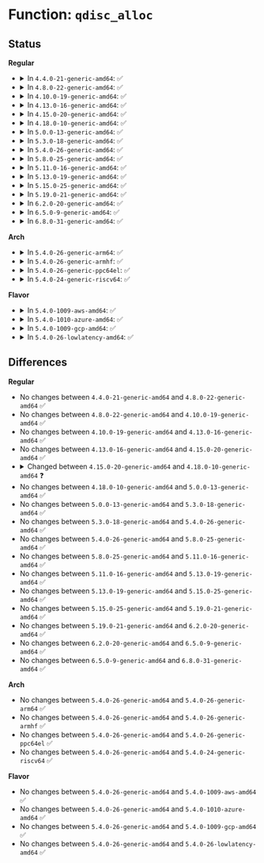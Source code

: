 # Function: <code>qdisc_alloc</code>

## Status
<b>Regular</b>
<ul>
<li>
<details>
<summary>In <code>4.4.0-21-generic-amd64</code>: ✅</summary>

```c
struct Qdisc * qdisc_alloc(struct netdev_queue * dev_queue, const struct Qdisc_ops * ops)
```

```json
{
  "name": "qdisc_alloc",
  "collision_type": "Unique Global",
  "inline_type": "No",
  "funcs": [
    {
      "addr": 18446744071586453568,
      "name": "qdisc_alloc",
      "external": true,
      "loc": "net/sched/sch_generic.c:573",
      "file": "net/sched/sch_generic.c",
      "inline": "seen, unknown",
      "caller_inline": [],
      "caller_func": [
        "net/sched/sch_generic.c:qdisc_create_dflt",
        "net/sched/sch_api.c:qdisc_create"
      ]
    }
  ],
  "symbols": [
    {
      "addr": 18446744071586453568,
      "name": "qdisc_alloc",
      "section": ".text",
      "bind": "STB_GLOBAL",
      "size": 264
    }
  ]
}
```
</details>
</li>
<li>
<details>
<summary>In <code>4.8.0-22-generic-amd64</code>: ✅</summary>

```c
struct Qdisc * qdisc_alloc(struct netdev_queue * dev_queue, const struct Qdisc_ops * ops)
```

```json
{
  "name": "qdisc_alloc",
  "collision_type": "Unique Global",
  "inline_type": "No",
  "funcs": [
    {
      "addr": 18446744071586899664,
      "name": "qdisc_alloc",
      "external": true,
      "loc": "net/sched/sch_generic.c:591",
      "file": "net/sched/sch_generic.c",
      "inline": "seen, unknown",
      "caller_inline": [],
      "caller_func": [
        "net/sched/sch_generic.c:qdisc_create_dflt",
        "net/sched/sch_api.c:qdisc_create"
      ]
    }
  ],
  "symbols": [
    {
      "addr": 18446744071586899664,
      "name": "qdisc_alloc",
      "section": ".text",
      "bind": "STB_GLOBAL",
      "size": 277
    }
  ]
}
```
</details>
</li>
<li>
<details>
<summary>In <code>4.10.0-19-generic-amd64</code>: ✅</summary>

```c
struct Qdisc * qdisc_alloc(struct netdev_queue * dev_queue, const struct Qdisc_ops * ops)
```

```json
{
  "name": "qdisc_alloc",
  "collision_type": "Unique Global",
  "inline_type": "No",
  "funcs": [
    {
      "addr": 18446744071587093856,
      "name": "qdisc_alloc",
      "external": true,
      "loc": "net/sched/sch_generic.c:595",
      "file": "net/sched/sch_generic.c",
      "inline": "seen, unknown",
      "caller_inline": [],
      "caller_func": [
        "net/sched/sch_generic.c:qdisc_create_dflt",
        "net/sched/sch_api.c:qdisc_create"
      ]
    }
  ],
  "symbols": [
    {
      "addr": 18446744071587093856,
      "name": "qdisc_alloc",
      "section": ".text",
      "bind": "STB_GLOBAL",
      "size": 266
    }
  ]
}
```
</details>
</li>
<li>
<details>
<summary>In <code>4.13.0-16-generic-amd64</code>: ✅</summary>

```c
struct Qdisc * qdisc_alloc(struct netdev_queue * dev_queue, const struct Qdisc_ops * ops)
```

```json
{
  "name": "qdisc_alloc",
  "collision_type": "Unique Global",
  "inline_type": "No",
  "funcs": [
    {
      "addr": 18446744071587222400,
      "name": "qdisc_alloc",
      "external": true,
      "loc": "net/sched/sch_generic.c:595",
      "file": "net/sched/sch_generic.c",
      "inline": "seen, unknown",
      "caller_inline": [],
      "caller_func": [
        "net/sched/sch_generic.c:qdisc_create_dflt",
        "net/sched/sch_api.c:qdisc_create"
      ]
    }
  ],
  "symbols": [
    {
      "addr": 18446744071587222400,
      "name": "qdisc_alloc",
      "section": ".text",
      "bind": "STB_GLOBAL",
      "size": 258
    }
  ]
}
```
</details>
</li>
<li>
<details>
<summary>In <code>4.15.0-20-generic-amd64</code>: ✅</summary>

```c
struct Qdisc * qdisc_alloc(struct netdev_queue * dev_queue, const struct Qdisc_ops * ops)
```

```json
{
  "name": "qdisc_alloc",
  "collision_type": "Unique Global",
  "inline_type": "No",
  "funcs": [
    {
      "addr": 18446744071587737040,
      "name": "qdisc_alloc",
      "external": true,
      "loc": "net/sched/sch_generic.c:602",
      "file": "net/sched/sch_generic.c",
      "inline": "seen, unknown",
      "caller_inline": [],
      "caller_func": [
        "net/sched/sch_generic.c:qdisc_create_dflt",
        "net/sched/sch_api.c:qdisc_create"
      ]
    }
  ],
  "symbols": [
    {
      "addr": 18446744071587737040,
      "name": "qdisc_alloc",
      "section": ".text",
      "bind": "STB_GLOBAL",
      "size": 443
    }
  ]
}
```
</details>
</li>
<li>
<details>
<summary>In <code>4.18.0-10-generic-amd64</code>: ✅</summary>

```c
struct Qdisc * qdisc_alloc(struct netdev_queue * dev_queue, const struct Qdisc_ops * ops, struct netlink_ext_ack * extack)
```

```json
{
  "name": "qdisc_alloc",
  "collision_type": "Unique Global",
  "inline_type": "No",
  "funcs": [
    {
      "addr": 18446744071588073840,
      "name": "qdisc_alloc",
      "external": true,
      "loc": "net/sched/sch_generic.c:803",
      "file": "net/sched/sch_generic.c",
      "inline": "seen, unknown",
      "caller_inline": [],
      "caller_func": [
        "net/sched/sch_generic.c:qdisc_create_dflt",
        "net/sched/sch_api.c:qdisc_create"
      ]
    }
  ],
  "symbols": [
    {
      "addr": 18446744071588073840,
      "name": "qdisc_alloc",
      "section": ".text",
      "bind": "STB_GLOBAL",
      "size": 511
    }
  ]
}
```
</details>
</li>
<li>
<details>
<summary>In <code>5.0.0-13-generic-amd64</code>: ✅</summary>

```c
struct Qdisc * qdisc_alloc(struct netdev_queue * dev_queue, const struct Qdisc_ops * ops, struct netlink_ext_ack * extack)
```

```json
{
  "name": "qdisc_alloc",
  "collision_type": "Unique Global",
  "inline_type": "No",
  "funcs": [
    {
      "addr": 18446744071588250832,
      "name": "qdisc_alloc",
      "external": true,
      "loc": "net/sched/sch_generic.c:814",
      "file": "net/sched/sch_generic.c",
      "inline": "seen, unknown",
      "caller_inline": [],
      "caller_func": [
        "net/sched/sch_generic.c:qdisc_create_dflt",
        "net/sched/sch_api.c:qdisc_create"
      ]
    }
  ],
  "symbols": [
    {
      "addr": 18446744071588250832,
      "name": "qdisc_alloc",
      "section": ".text",
      "bind": "STB_GLOBAL",
      "size": 511
    }
  ]
}
```
</details>
</li>
<li>
<details>
<summary>In <code>5.3.0-18-generic-amd64</code>: ✅</summary>

```c
struct Qdisc * qdisc_alloc(struct netdev_queue * dev_queue, const struct Qdisc_ops * ops, struct netlink_ext_ack * extack)
```

```json
{
  "name": "qdisc_alloc",
  "collision_type": "Unique Global",
  "inline_type": "No",
  "funcs": [
    {
      "addr": 18446744071588641920,
      "name": "qdisc_alloc",
      "external": true,
      "loc": "net/sched/sch_generic.c:805",
      "file": "net/sched/sch_generic.c",
      "inline": "seen, unknown",
      "caller_inline": [],
      "caller_func": [
        "net/sched/sch_generic.c:qdisc_create_dflt",
        "net/sched/sch_api.c:qdisc_create"
      ]
    }
  ],
  "symbols": [
    {
      "addr": 18446744071588641920,
      "name": "qdisc_alloc",
      "section": ".text",
      "bind": "STB_GLOBAL",
      "size": 537
    }
  ]
}
```
</details>
</li>
<li>
<details>
<summary>In <code>5.4.0-26-generic-amd64</code>: ✅</summary>

```c
struct Qdisc * qdisc_alloc(struct netdev_queue * dev_queue, const struct Qdisc_ops * ops, struct netlink_ext_ack * extack)
```

```json
{
  "name": "qdisc_alloc",
  "collision_type": "Unique Global",
  "inline_type": "No",
  "funcs": [
    {
      "addr": 18446744071588864288,
      "name": "qdisc_alloc",
      "external": true,
      "loc": "net/sched/sch_generic.c:802",
      "file": "net/sched/sch_generic.c",
      "inline": "seen, unknown",
      "caller_inline": [],
      "caller_func": [
        "net/sched/sch_generic.c:qdisc_create_dflt",
        "net/sched/sch_api.c:qdisc_create"
      ]
    }
  ],
  "symbols": [
    {
      "addr": 18446744071588864288,
      "name": "qdisc_alloc",
      "section": ".text",
      "bind": "STB_GLOBAL",
      "size": 537
    }
  ]
}
```
</details>
</li>
<li>
<details>
<summary>In <code>5.8.0-25-generic-amd64</code>: ✅</summary>

```c
struct Qdisc * qdisc_alloc(struct netdev_queue * dev_queue, const struct Qdisc_ops * ops, struct netlink_ext_ack * extack)
```

```json
{
  "name": "qdisc_alloc",
  "collision_type": "Unique Global",
  "inline_type": "No",
  "funcs": [
    {
      "addr": 18446744071589748144,
      "name": "qdisc_alloc",
      "external": true,
      "loc": "net/sched/sch_generic.c:801",
      "file": "net/sched/sch_generic.c",
      "inline": "seen, unknown",
      "caller_inline": [],
      "caller_func": [
        "net/sched/sch_generic.c:qdisc_create_dflt",
        "net/sched/sch_api.c:qdisc_create"
      ]
    }
  ],
  "symbols": [
    {
      "addr": 18446744071589748144,
      "name": "qdisc_alloc",
      "section": ".text",
      "bind": "STB_GLOBAL",
      "size": 533
    }
  ]
}
```
</details>
</li>
<li>
<details>
<summary>In <code>5.11.0-16-generic-amd64</code>: ✅</summary>

```c
struct Qdisc * qdisc_alloc(struct netdev_queue * dev_queue, const struct Qdisc_ops * ops, struct netlink_ext_ack * extack)
```

```json
{
  "name": "qdisc_alloc",
  "collision_type": "Unique Global",
  "inline_type": "No",
  "funcs": [
    {
      "addr": 18446744071589781200,
      "name": "qdisc_alloc",
      "external": true,
      "loc": "net/sched/sch_generic.c:801",
      "file": "net/sched/sch_generic.c",
      "inline": "seen, unknown",
      "caller_inline": [],
      "caller_func": [
        "net/sched/sch_generic.c:qdisc_create_dflt",
        "net/sched/sch_api.c:qdisc_create"
      ]
    }
  ],
  "symbols": [
    {
      "addr": 18446744071589781200,
      "name": "qdisc_alloc",
      "section": ".text",
      "bind": "STB_GLOBAL",
      "size": 476
    }
  ]
}
```
</details>
</li>
<li>
<details>
<summary>In <code>5.13.0-19-generic-amd64</code>: ✅</summary>

```c
struct Qdisc * qdisc_alloc(struct netdev_queue * dev_queue, const struct Qdisc_ops * ops, struct netlink_ext_ack * extack)
```

```json
{
  "name": "qdisc_alloc",
  "collision_type": "Unique Global",
  "inline_type": "No",
  "funcs": [
    {
      "addr": 18446744071589685056,
      "name": "qdisc_alloc",
      "external": true,
      "loc": "net/sched/sch_generic.c:845",
      "file": "net/sched/sch_generic.c",
      "inline": "seen, unknown",
      "caller_inline": [],
      "caller_func": [
        "net/sched/sch_generic.c:qdisc_create_dflt",
        "net/sched/sch_api.c:qdisc_create"
      ]
    }
  ],
  "symbols": [
    {
      "addr": 18446744071589685056,
      "name": "qdisc_alloc",
      "section": ".text",
      "bind": "STB_GLOBAL",
      "size": 491
    }
  ]
}
```
</details>
</li>
<li>
<details>
<summary>In <code>5.15.0-25-generic-amd64</code>: ✅</summary>

```c
struct Qdisc * qdisc_alloc(struct netdev_queue * dev_queue, const struct Qdisc_ops * ops, struct netlink_ext_ack * extack)
```

```json
{
  "name": "qdisc_alloc",
  "collision_type": "Unique Global",
  "inline_type": "No",
  "funcs": [
    {
      "addr": 18446744071590442304,
      "name": "qdisc_alloc",
      "external": true,
      "loc": "net/sched/sch_generic.c:872",
      "file": "net/sched/sch_generic.c",
      "inline": "seen, unknown",
      "caller_inline": [],
      "caller_func": [
        "net/sched/sch_generic.c:qdisc_create_dflt",
        "net/sched/sch_api.c:qdisc_create"
      ]
    }
  ],
  "symbols": [
    {
      "addr": 18446744071590442304,
      "name": "qdisc_alloc",
      "section": ".text",
      "bind": "STB_GLOBAL",
      "size": 535
    }
  ]
}
```
</details>
</li>
<li>
<details>
<summary>In <code>5.19.0-21-generic-amd64</code>: ✅</summary>

```c
struct Qdisc * qdisc_alloc(struct netdev_queue * dev_queue, const struct Qdisc_ops * ops, struct netlink_ext_ack * extack)
```

```json
{
  "name": "qdisc_alloc",
  "collision_type": "Unique Global",
  "inline_type": "No",
  "funcs": [
    {
      "addr": 18446744071592044304,
      "name": "qdisc_alloc",
      "external": true,
      "loc": "net/sched/sch_generic.c:925",
      "file": "net/sched/sch_generic.c",
      "inline": "seen, unknown",
      "caller_inline": [],
      "caller_func": [
        "net/sched/sch_generic.c:qdisc_create_dflt"
      ]
    }
  ],
  "symbols": [
    {
      "addr": 18446744071592044304,
      "name": "qdisc_alloc",
      "section": ".text",
      "bind": "STB_GLOBAL",
      "size": 508
    }
  ]
}
```
</details>
</li>
<li>
<details>
<summary>In <code>6.2.0-20-generic-amd64</code>: ✅</summary>

```c
struct Qdisc * qdisc_alloc(struct netdev_queue * dev_queue, const struct Qdisc_ops * ops, struct netlink_ext_ack * extack)
```

```json
{
  "name": "qdisc_alloc",
  "collision_type": "Unique Global",
  "inline_type": "No",
  "funcs": [
    {
      "addr": 18446744071593861952,
      "name": "qdisc_alloc",
      "external": true,
      "loc": "net/sched/sch_generic.c:922",
      "file": "net/sched/sch_generic.c",
      "inline": "seen, unknown",
      "caller_inline": [],
      "caller_func": [
        "net/sched/sch_generic.c:qdisc_create_dflt",
        "net/sched/sch_api.c:qdisc_create"
      ]
    }
  ],
  "symbols": [
    {
      "addr": 18446744071593861952,
      "name": "qdisc_alloc",
      "section": ".text",
      "bind": "STB_GLOBAL",
      "size": 490
    }
  ]
}
```
</details>
</li>
<li>
<details>
<summary>In <code>6.5.0-9-generic-amd64</code>: ✅</summary>

```c
struct Qdisc * qdisc_alloc(struct netdev_queue * dev_queue, const struct Qdisc_ops * ops, struct netlink_ext_ack * extack)
```

```json
{
  "name": "qdisc_alloc",
  "collision_type": "Unique Global",
  "inline_type": "No",
  "funcs": [
    {
      "addr": 18446744071594236848,
      "name": "qdisc_alloc",
      "external": true,
      "loc": "net/sched/sch_generic.c:922",
      "file": "net/sched/sch_generic.c",
      "inline": "seen, unknown",
      "caller_inline": [],
      "caller_func": [
        "net/sched/sch_generic.c:qdisc_create_dflt",
        "net/sched/sch_api.c:qdisc_create"
      ]
    }
  ],
  "symbols": [
    {
      "addr": 18446744071594236848,
      "name": "qdisc_alloc",
      "section": ".text",
      "bind": "STB_GLOBAL",
      "size": 490
    }
  ]
}
```
</details>
</li>
<li>
<details>
<summary>In <code>6.8.0-31-generic-amd64</code>: ✅</summary>

```c
struct Qdisc * qdisc_alloc(struct netdev_queue * dev_queue, const struct Qdisc_ops * ops, struct netlink_ext_ack * extack)
```

```json
{
  "name": "qdisc_alloc",
  "collision_type": "Unique Global",
  "inline_type": "No",
  "funcs": [
    {
      "addr": 18446744071595034176,
      "name": "qdisc_alloc",
      "external": true,
      "loc": "net/sched/sch_generic.c:924",
      "file": "net/sched/sch_generic.c",
      "inline": "seen, unknown",
      "caller_inline": [],
      "caller_func": [
        "net/sched/sch_generic.c:qdisc_create_dflt",
        "net/sched/sch_api.c:qdisc_create"
      ]
    }
  ],
  "symbols": [
    {
      "addr": 18446744071595034176,
      "name": "qdisc_alloc",
      "section": ".text",
      "bind": "STB_GLOBAL",
      "size": 490
    }
  ]
}
```
</details>
</li>
</ul>
<b>Arch</b>
<ul>
<li>
<details>
<summary>In <code>5.4.0-26-generic-arm64</code>: ✅</summary>

```c
struct Qdisc * qdisc_alloc(struct netdev_queue * dev_queue, const struct Qdisc_ops * ops, struct netlink_ext_ack * extack)
```

```json
{
  "name": "qdisc_alloc",
  "collision_type": "Unique Global",
  "inline_type": "No",
  "funcs": [
    {
      "addr": 18446603336502450520,
      "name": "qdisc_alloc",
      "external": true,
      "loc": "net/sched/sch_generic.c:802",
      "file": "net/sched/sch_generic.c",
      "inline": "seen, unknown",
      "caller_inline": [],
      "caller_func": [
        "net/sched/sch_generic.c:qdisc_create_dflt",
        "net/sched/sch_api.c:qdisc_create"
      ]
    }
  ],
  "symbols": [
    {
      "addr": 18446603336502450520,
      "name": "qdisc_alloc",
      "section": ".text",
      "bind": "STB_GLOBAL",
      "size": 516
    }
  ]
}
```
</details>
</li>
<li>
<details>
<summary>In <code>5.4.0-26-generic-armhf</code>: ✅</summary>

```c
struct Qdisc * qdisc_alloc(struct netdev_queue * dev_queue, const struct Qdisc_ops * ops, struct netlink_ext_ack * extack)
```

```json
{
  "name": "qdisc_alloc",
  "collision_type": "Unique Global",
  "inline_type": "No",
  "funcs": [
    {
      "addr": 3235167376,
      "name": "qdisc_alloc",
      "external": true,
      "loc": "net/sched/sch_generic.c:802",
      "file": "net/sched/sch_generic.c",
      "inline": "seen, unknown",
      "caller_inline": [],
      "caller_func": [
        "net/sched/sch_generic.c:qdisc_create_dflt",
        "net/sched/sch_api.c:qdisc_create"
      ]
    }
  ],
  "symbols": [
    {
      "addr": 3235167376,
      "name": "qdisc_alloc",
      "section": ".text",
      "bind": "STB_GLOBAL",
      "size": 556
    }
  ]
}
```
</details>
</li>
<li>
<details>
<summary>In <code>5.4.0-26-generic-ppc64el</code>: ✅</summary>

```c
struct Qdisc * qdisc_alloc(struct netdev_queue * dev_queue, const struct Qdisc_ops * ops, struct netlink_ext_ack * extack)
```

```json
{
  "name": "qdisc_alloc",
  "collision_type": "Unique Global",
  "inline_type": "No",
  "funcs": [
    {
      "addr": 13835058055296001904,
      "name": "qdisc_alloc",
      "external": true,
      "loc": "net/sched/sch_generic.c:802",
      "file": "net/sched/sch_generic.c",
      "inline": "seen, unknown",
      "caller_inline": [],
      "caller_func": [
        "net/sched/sch_generic.c:qdisc_create_dflt",
        "net/sched/sch_api.c:qdisc_create"
      ]
    }
  ],
  "symbols": [
    {
      "addr": 13835058055296001904,
      "name": "qdisc_alloc",
      "section": ".text",
      "bind": "STB_GLOBAL",
      "size": 676
    }
  ]
}
```
</details>
</li>
<li>
<details>
<summary>In <code>5.4.0-24-generic-riscv64</code>: ✅</summary>

```c
struct Qdisc * qdisc_alloc(struct netdev_queue * dev_queue, const struct Qdisc_ops * ops, struct netlink_ext_ack * extack)
```

```json
{
  "name": "qdisc_alloc",
  "collision_type": "Unique Global",
  "inline_type": "No",
  "funcs": [
    {
      "addr": 18446743936278637810,
      "name": "qdisc_alloc",
      "external": true,
      "loc": "net/sched/sch_generic.c:802",
      "file": "net/sched/sch_generic.c",
      "inline": "seen, unknown",
      "caller_inline": [],
      "caller_func": [
        "net/sched/sch_generic.c:qdisc_create_dflt",
        "net/sched/sch_api.c:qdisc_create"
      ]
    }
  ],
  "symbols": [
    {
      "addr": 18446743936278637810,
      "name": "qdisc_alloc",
      "section": ".text",
      "bind": "STB_GLOBAL",
      "size": 448
    }
  ]
}
```
</details>
</li>
</ul>
<b>Flavor</b>
<ul>
<li>
<details>
<summary>In <code>5.4.0-1009-aws-amd64</code>: ✅</summary>

```c
struct Qdisc * qdisc_alloc(struct netdev_queue * dev_queue, const struct Qdisc_ops * ops, struct netlink_ext_ack * extack)
```

```json
{
  "name": "qdisc_alloc",
  "collision_type": "Unique Global",
  "inline_type": "No",
  "funcs": [
    {
      "addr": 18446744071588470672,
      "name": "qdisc_alloc",
      "external": true,
      "loc": "net/sched/sch_generic.c:802",
      "file": "net/sched/sch_generic.c",
      "inline": "seen, unknown",
      "caller_inline": [],
      "caller_func": [
        "net/sched/sch_generic.c:qdisc_create_dflt",
        "net/sched/sch_api.c:qdisc_create"
      ]
    }
  ],
  "symbols": [
    {
      "addr": 18446744071588470672,
      "name": "qdisc_alloc",
      "section": ".text",
      "bind": "STB_GLOBAL",
      "size": 537
    }
  ]
}
```
</details>
</li>
<li>
<details>
<summary>In <code>5.4.0-1010-azure-amd64</code>: ✅</summary>

```c
struct Qdisc * qdisc_alloc(struct netdev_queue * dev_queue, const struct Qdisc_ops * ops, struct netlink_ext_ack * extack)
```

```json
{
  "name": "qdisc_alloc",
  "collision_type": "Unique Global",
  "inline_type": "No",
  "funcs": [
    {
      "addr": 18446744071588182672,
      "name": "qdisc_alloc",
      "external": true,
      "loc": "net/sched/sch_generic.c:802",
      "file": "net/sched/sch_generic.c",
      "inline": "seen, unknown",
      "caller_inline": [],
      "caller_func": [
        "net/sched/sch_generic.c:qdisc_create_dflt",
        "net/sched/sch_api.c:qdisc_create"
      ]
    }
  ],
  "symbols": [
    {
      "addr": 18446744071588182672,
      "name": "qdisc_alloc",
      "section": ".text",
      "bind": "STB_GLOBAL",
      "size": 537
    }
  ]
}
```
</details>
</li>
<li>
<details>
<summary>In <code>5.4.0-1009-gcp-amd64</code>: ✅</summary>

```c
struct Qdisc * qdisc_alloc(struct netdev_queue * dev_queue, const struct Qdisc_ops * ops, struct netlink_ext_ack * extack)
```

```json
{
  "name": "qdisc_alloc",
  "collision_type": "Unique Global",
  "inline_type": "No",
  "funcs": [
    {
      "addr": 18446744071588802848,
      "name": "qdisc_alloc",
      "external": true,
      "loc": "net/sched/sch_generic.c:802",
      "file": "net/sched/sch_generic.c",
      "inline": "seen, unknown",
      "caller_inline": [],
      "caller_func": [
        "net/sched/sch_generic.c:qdisc_create_dflt",
        "net/sched/sch_api.c:qdisc_create"
      ]
    }
  ],
  "symbols": [
    {
      "addr": 18446744071588802848,
      "name": "qdisc_alloc",
      "section": ".text",
      "bind": "STB_GLOBAL",
      "size": 537
    }
  ]
}
```
</details>
</li>
<li>
<details>
<summary>In <code>5.4.0-26-lowlatency-amd64</code>: ✅</summary>

```c
struct Qdisc * qdisc_alloc(struct netdev_queue * dev_queue, const struct Qdisc_ops * ops, struct netlink_ext_ack * extack)
```

```json
{
  "name": "qdisc_alloc",
  "collision_type": "Unique Global",
  "inline_type": "No",
  "funcs": [
    {
      "addr": 18446744071588943488,
      "name": "qdisc_alloc",
      "external": true,
      "loc": "net/sched/sch_generic.c:802",
      "file": "net/sched/sch_generic.c",
      "inline": "seen, unknown",
      "caller_inline": [],
      "caller_func": [
        "net/sched/sch_generic.c:qdisc_create_dflt",
        "net/sched/sch_api.c:qdisc_create"
      ]
    }
  ],
  "symbols": [
    {
      "addr": 18446744071588943488,
      "name": "qdisc_alloc",
      "section": ".text",
      "bind": "STB_GLOBAL",
      "size": 537
    }
  ]
}
```
</details>
</li>
</ul>

## Differences
<b>Regular</b>
<ul>
<li>
No changes between <code>4.4.0-21-generic-amd64</code> and <code>4.8.0-22-generic-amd64</code> ✅
</li>
<li>
No changes between <code>4.8.0-22-generic-amd64</code> and <code>4.10.0-19-generic-amd64</code> ✅
</li>
<li>
No changes between <code>4.10.0-19-generic-amd64</code> and <code>4.13.0-16-generic-amd64</code> ✅
</li>
<li>
No changes between <code>4.13.0-16-generic-amd64</code> and <code>4.15.0-20-generic-amd64</code> ✅
</li>
<li>
<details>
<summary>Changed between <code>4.15.0-20-generic-amd64</code> and <code>4.18.0-10-generic-amd64</code> ❓</summary>
<ul>
<li>
<b>Param added. </b>
<code>struct netlink_ext_ack * extack</code>
</li>
</ul>
</details>
</li>
<li>
No changes between <code>4.18.0-10-generic-amd64</code> and <code>5.0.0-13-generic-amd64</code> ✅
</li>
<li>
No changes between <code>5.0.0-13-generic-amd64</code> and <code>5.3.0-18-generic-amd64</code> ✅
</li>
<li>
No changes between <code>5.3.0-18-generic-amd64</code> and <code>5.4.0-26-generic-amd64</code> ✅
</li>
<li>
No changes between <code>5.4.0-26-generic-amd64</code> and <code>5.8.0-25-generic-amd64</code> ✅
</li>
<li>
No changes between <code>5.8.0-25-generic-amd64</code> and <code>5.11.0-16-generic-amd64</code> ✅
</li>
<li>
No changes between <code>5.11.0-16-generic-amd64</code> and <code>5.13.0-19-generic-amd64</code> ✅
</li>
<li>
No changes between <code>5.13.0-19-generic-amd64</code> and <code>5.15.0-25-generic-amd64</code> ✅
</li>
<li>
No changes between <code>5.15.0-25-generic-amd64</code> and <code>5.19.0-21-generic-amd64</code> ✅
</li>
<li>
No changes between <code>5.19.0-21-generic-amd64</code> and <code>6.2.0-20-generic-amd64</code> ✅
</li>
<li>
No changes between <code>6.2.0-20-generic-amd64</code> and <code>6.5.0-9-generic-amd64</code> ✅
</li>
<li>
No changes between <code>6.5.0-9-generic-amd64</code> and <code>6.8.0-31-generic-amd64</code> ✅
</li>
</ul>
<b>Arch</b>
<ul>
<li>
No changes between <code>5.4.0-26-generic-amd64</code> and <code>5.4.0-26-generic-arm64</code> ✅
</li>
<li>
No changes between <code>5.4.0-26-generic-amd64</code> and <code>5.4.0-26-generic-armhf</code> ✅
</li>
<li>
No changes between <code>5.4.0-26-generic-amd64</code> and <code>5.4.0-26-generic-ppc64el</code> ✅
</li>
<li>
No changes between <code>5.4.0-26-generic-amd64</code> and <code>5.4.0-24-generic-riscv64</code> ✅
</li>
</ul>
<b>Flavor</b>
<ul>
<li>
No changes between <code>5.4.0-26-generic-amd64</code> and <code>5.4.0-1009-aws-amd64</code> ✅
</li>
<li>
No changes between <code>5.4.0-26-generic-amd64</code> and <code>5.4.0-1010-azure-amd64</code> ✅
</li>
<li>
No changes between <code>5.4.0-26-generic-amd64</code> and <code>5.4.0-1009-gcp-amd64</code> ✅
</li>
<li>
No changes between <code>5.4.0-26-generic-amd64</code> and <code>5.4.0-26-lowlatency-amd64</code> ✅
</li>
</ul>
